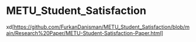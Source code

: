 # METU_Student_Satisfaction
xd[https://github.com/FurkanDanisman/METU_Student_Satisfaction/blob/main/Research%20Paper/METU-Student-Satisfaction-Paper.html]
